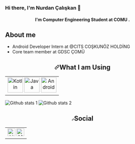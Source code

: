 ### Hi there, I'm Nurdan Çalışkan 👋

<h4 align="center"> I'm Computer Engineering Student at COMU .</h4>

## About me
- Android Developer Intern at @CITS COŞKUNÖZ HOLDİNG
- Core team member at GDSC ÇOMÜ

<h2 align="center"><a id="user-content-my-skill-set" class="anchor" aria-hidden="true" href="#my-skill-set"><svg class="octicon octicon-link" viewBox="0 0 16 16" version="1.1" width="16" height="16" aria-hidden="true"><path fill-rule="evenodd" d="M7.775 3.275a.75.75 0 001.06 1.06l1.25-1.25a2 2 0 112.83 2.83l-2.5 2.5a2 2 0 01-2.83 0 .75.75 0 00-1.06 1.06 3.5 3.5 0 004.95 0l2.5-2.5a3.5 3.5 0 00-4.95-4.95l-1.25 1.25zm-4.69 9.64a2 2 0 010-2.83l2.5-2.5a2 2 0 012.83 0 .75.75 0 001.06-1.06 3.5 3.5 0 00-4.95 0l-2.5 2.5a3.5 3.5 0 004.95 4.95l1.25-1.25a.75.75 0 00-1.06-1.06l-1.25 1.25a2 2 0 01-2.83 0z"></path></svg></a><a id="user-content-my-skill-set" href="#my-skill-set"></a>What I am Using</h2>
<table align="center"><tbody align="center"><tr><td valign="top" align="center" width="100%">
<div align="center">  
<a target="_blank" rel="noopener noreferrer" href="https://kotlinlang.org/"><img src="https://www.vectorlogo.zone/logos/kotlinlang/kotlinlang-ar21.svg" alt="Kotlin" height="50" data-canonical-src="https://profilinator.rishav.dev/skills-assets/kotlinlang-icon.svg" style="max-width: 100%;"></a>  
<a target="_blank" rel="noopener noreferrer" href="https://www.java.com/en/"><img src="https://www.vectorlogo.zone/logos/java/java-ar21.svg" alt="Java" height="50" data-canonical-src="https://profilinator.rishav.dev/skills-assets/java-original-wordmark.svg" style="max-width: 100%;"></a>  
<a target="_blank" rel="noopener noreferrer" href="https://www.android.com/intl/en_en/"><img src="https://www.vectorlogo.zone/logos/android/android-ar21.svg" alt="Android" height="50" data-canonical-src="https://profilinator.rishav.dev/skills-assets/android-original-wordmark.svg" style="max-width: 100%;"></a>  
</div>
</td></tr></tbody></table>

![Github stats 1](https://github-readme-stats.vercel.app/api?username=nurdancaliskan&show_icons=true&theme=gradient) 
![Github stats 2](https://github-readme-stats.vercel.app/api?username=nurdancaliskan&show_icons=true&theme=radical)



 

<h2 align="center"><a id="user-content-my-skill-set" class="anchor" aria-hidden="true" href="#my-skill-set"><svg class="octicon octicon-link" viewBox="0 0 16 16" version="1.1" width="8" height="8" aria-hidden="true"><path fill-rule="evenodd" d="M7.775 3.275a.75.75 0 001.06 1.06l1.25-1.25a2 2 0 112.83 2.83l-2.5 2.5a2 2 0 01-2.83 0 .75.75 0 00-1.06 1.06 3.5 3.5 0 004.95 0l2.5-2.5a3.5 3.5 0 00-4.95-4.95l-1.25 1.25zm-4.69 9.64a2 2 0 010-2.83l2.5-2.5a2 2 0 012.83 0 .75.75 0 001.06-1.06 3.5 3.5 0 00-4.95 0l-2.5 2.5a3.5 3.5 0 004.95 4.95l1.25-1.25a.75.75 0 00-1.06-1.06l-1.25 1.25a2 2 0 01-2.83 0z"></path></svg></a><a id="social" href="#social"></a>Social</h2>
<table align="center"><tbody align="center"><tr><td valign="top" align="center" width="100%">
<div align="center">  
<a target="_blank" rel="noopener noreferrer" href="https://www.linkedin.com/in/nurdancaliskan/"><img src="https://upload.wikimedia.org/wikipedia/commons/thumb/8/80/LinkedIn_Logo_2013.svg/2560px-LinkedIn_Logo_2013.svg.png" alt="LinkedIn" height="25" data-canonical-src="https://upload.wikimedia.org/wikipedia/commons/thumb/8/80/LinkedIn_Logo_2013.svg/2560px-LinkedIn_Logo_2013.svg.png" style="max-width: 100%;"></a>  
<a target="_blank" rel="noopener noreferrer" href=https://medium.com/@nurdancaliskan><img src="https://upload.wikimedia.org/wikipedia/commons/thumb/b/b1/Medium_logo_Wordmark_Black.svg/1280px-Medium_logo_Wordmark_Black.svg.png" alt="Medium" height="25" data-canonical-src="https://upload.wikimedia.org/wikipedia/commons/thumb/b/b1/Medium_logo_Wordmark_Black.svg/1280px-Medium_logo_Wordmark_Black.svg.png" style="max-width: 100%;"></a>  

</div>
</td></tr></tbody></table>


